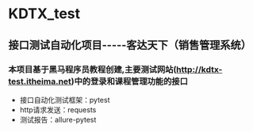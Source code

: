 # KDTX_test
## 接口测试自动化项目-----客达天下（销售管理系统）
### 本项目基于黑马程序员教程创建,主要测试网站(http://kdtx-test.itheima.net)中的登录和课程管理功能的接口
* 接口自动化测试框架：pytest
* http请求发送：requests
* 测试报告：allure-pytest
